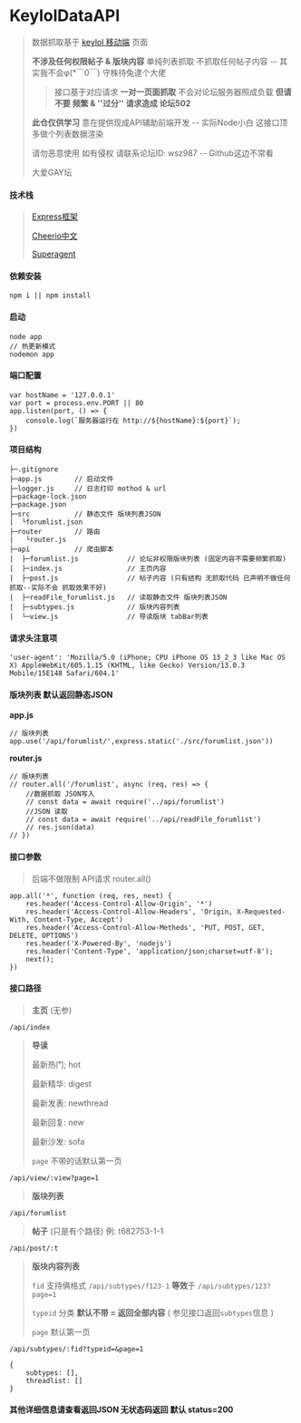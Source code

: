 # KeylolDataAPI
> 数据抓取基于 [keylol 移动端](https://keylol.com/forum.php?m=index&mobile=2) 页面
>
> **不涉及任何权限帖子 & 版块内容**  单纯列表抓取 不抓取任何帖子内容 -- 其实我不会φ(*￣0￣) 守株待兔逮个大佬
>
> > 接口基于对应请求 **一对一页面抓取**  不会对论坛服务器照成负载  **但请不要 频繁 & ''过分'' 请求造成 论坛502**
>
> **此仓仅供学习** 意在提供现成API辅助前端开发 -- 实际Node小白 这接口顶多做个列表数据渲染
>
> 请勿恶意使用 如有侵权   请联系论坛ID: wsz987 -- Github这边不常看
>
> 大爱GAY坛

#### 技术栈

> [Express框架](https://www.expressjs.com.cn/)
>
> [Cheerio中文](https://github.com/cheeriojs/cheerio/wiki/Chinese-README)
>
> [Superagent](https://www.npmjs.com/package/superagent)

#### 依赖安装

```
npm i || npm install
```

#### 启动

```
node app
// 热更新模式 
nodemon app
```

#### 端口配置

```
var hostName = '127.0.0.1'
var port = process.env.PORT || 80
app.listen(port, () => {
    console.log(`服务器运行在 http://${hostName}:${port}`);
})
```

#### 项目结构

```
├─.gitignore
├─app.js        // 启动文件
├─logger.js     // 日志打印 mothod & url
├─package-lock.json       
├─package.json
├─src           // 静态文件 版块列表JSON 
|  └forumlist.json        
├─router        // 路由
|   └router.js
├─api           // 爬虫脚本
|  ├─forumlist.js            // 论坛非权限版块列表 (固定内容不需要频繁抓取)
|  ├─index.js                // 主页内容
|  ├─post.js                 // 帖子内容 (只有结构 无抓取代码 已声明不做任何抓取--实际不会 抓取效果不好)
|  ├─readFile_forumlist.js   // 读取静态文件 版块列表JSON 
|  ├─subtypes.js             // 版块内容列表
|  └─view.js                 // 导读版块 tabBar列表
```

#### 请求头注意项

```
'user-agent': 'Mozilla/5.0 (iPhone; CPU iPhone OS 13_2_3 like Mac OS X) AppleWebKit/605.1.15 (KHTML, like Gecko) Version/13.0.3 Mobile/15E148 Safari/604.1'
```

#### 版块列表 默认返回静态JSON

**app.js**

```
// 版块列表
app.use('/api/forumlist/',express.static('./src/forumlist.json'))
```
**router.js**

```
// 版块列表
// router.all('/forumlist', async (req, res) => {
    //数据抓取 JSON写入
    // const data = await require('../api/forumlist')
    //JSON 读取
    // const data = await require('../api/readFile_forumlist')
    // res.json(data)
// })
```

#### 接口参数

> 后端不做限制 API请求 router.all()

```
app.all('*', function (req, res, next) {
    res.header('Access-Control-Allow-Origin', '*')
    res.header('Access-Control-Allow-Headers', 'Origin, X-Requested-With, Content-Type, Accept')
    res.header('Access-Control-Allow-Metheds', 'PUT, POST, GET, DELETE, OPTIONS')
    res.header('X-Powered-By', 'nodejs')
    res.header('Content-Type', 'application/json;charset=utf-8');
    next();
})
```

#### 接口路径

> **主页** (无参)

```
/api/index
```

> **导读**
>
> 最新热门; hot
>
> 最新精华: digest
>
> 最新发表: newthread
>
> 最新回复: new
>
> 最新沙发: sofa
>
> `page` 不带的话默认第一页

```
/api/view/:view?page=1
```

> **版块列表**

```
/api/forumlist
```

> **帖子**  (只是有个路径) 例: t682753-1-1

```
/api/post/:t
```

> **版块内容列表**
>
> `fid`  支持俩格式  `/api/subtypes/f123-1`  **等效**于 `/api/subtypes/123?page=1`
>
> `typeid` 分类  **默认不带 = 返回全部内容**  ( 参见接口返回`subtypes`信息 )
>
> `page` 默认第一页

```
/api/subtypes/:fid?typeid=&page=1

{
    subtypes: [],
    threadlist: []
}
```

#### 其他详细信息请查看返回JSON 无状态码返回 默认 status=200

